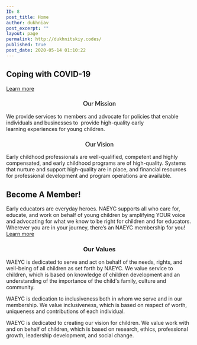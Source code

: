 ```yaml
---
ID: 8
post_title: Home
author: dukhniav
post_excerpt: ""
layout: page
permalink: http://dukhnitskiy.codes/
published: true
post_date: 2020-05-14 01:10:22
---
```

<h2>Coping with COVID-19</h2>
<a href="http://dukhnitskiy.codes/COVID-19/" data-text="">
Learn more
</a>
<h3 style="color: #333333; font-family: Lato, arial; text-align: center;">Our Mission</h3>
We provide services to members and advocate for policies that enable individuals and businesses to &nbsp;provide high-quality early learning&nbsp;experiences&nbsp;for young children.
<h3 style="color: #333333; font-family: Lato, arial; text-align: center;">Our Vision</h3>
Early childhood professionals are well-qualified, competent and highly compensated, and early childhood programs are of high-quality. Systems that nurture and support high-quality are in place, and financial resources for professional development and program operations are available.
<h2>Become A Member!</h2>
Early educators are everyday heroes. NAEYC supports all who care for, educate, and work on behalf of young children by amplifying YOUR voice and advocating for what we know to be right for children and for educators. Wherever you are in your journey, there’s an NAEYC membership for you!

<a href="http://dukhnitskiy.codes/about-us/membership/" data-text="">
Learn more
</a>
<h3 style="text-align: center;">Our Values</h3>
WAEYC is dedicated to serve and act on behalf of the needs, rights, and well-being of all children as set forth by NAEYC. We value&nbsp;service&nbsp;to children, which is based on knowledge of children development and an understanding of the importance of the&nbsp;child's&nbsp;family, culture and community.

WAEYC is dedication to inclusiveness both in whom we serve and in our membership. We value inclusiveness, which is based on respect of worth, uniqueness and contributions of each individual.

WAEYC is&nbsp;dedicated&nbsp;to creating our vision for children. We value work with and on behalf of children, which is based on&nbsp;research, ethics, professional growth, leadership development, and social change.&nbsp;